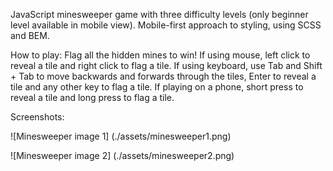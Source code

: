 JavaScript minesweeper game with three difficulty levels (only beginner level available in mobile view). Mobile-first approach to styling, using SCSS and BEM.

How to play:
Flag all the hidden mines to win!
If using mouse, left click to reveal a tile and right click to flag a tile.
If using keyboard, use Tab and Shift + Tab to move backwards and forwards through the tiles, Enter to reveal a tile and any other key to flag a tile.
If playing on a phone, short press to reveal a tile and long press to flag a tile.

Screenshots:

![Minesweeper image 1] (./assets/minesweeper1.png)

![Minesweeper image 2] (./assets/minesweeper2.png)
